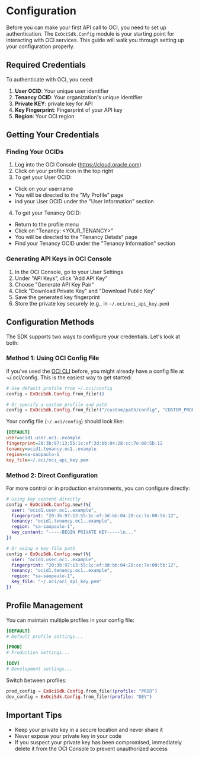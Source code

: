 # Configuration

Before you can make your first API call to OCI, you need to set up authentication. The `ExOciSdk.Config` module is your starting point for interacting with OCI services. This guide will walk you through setting up your configuration properly.

## Required Credentials

To authenticate with OCI, you need:

1. **User OCID**: Your unique user identifier
2. **Tenancy OCID**: Your organization's unique identifier
3. **Private KEY**: private key for API
4. **Key Fingerprint**: Fingerprint of your API key
5. **Region**: Your OCI region

## Getting Your Credentials

### Finding Your OCIDs

1. Log into the OCI Console (https://cloud.oracle.com)
2. Click on your profile icon in the top right
3. To get your User OCID:
- Click on your username
- You will be directed to the "My Profile" page
- ind your User OCID under the "User Information" section
4. To get your Tenancy OCID:
- Return to the profile menu
- Click on "Tenancy: <YOUR_TENANCY>"
- You will be directed to the "Tenancy Details" page
- Find your Tenancy OCID under the "Tenancy Information" section

### Generating API Keys in OCI Console

1. In the OCI Console, go to your User Settings
2. Under "API Keys", click "Add API Key"
3. Choose "Generate API Key Pair"
4. Click "Download Private Key" and "Download Public Key"
5. Save the generated key fingerprint
6. Store the private key securely (e.g., in `~/.oci/oci_api_key.pem`)

## Configuration Methods

The SDK supports two ways to configure your credentials. Let's look at both:

### Method 1: Using OCI Config File

If you've used the [OCI CLI](https://github.com/oracle/oci-cli) before, you might already have a config file at ~/.oci/config. This is the easiest way to get started:

```elixir
# Use default profile from ~/.oci/config
config = ExOciSdk.Config.from_file!()

# Or specify a custom profile and path
config = ExOciSdk.Config.from_file!("/custom/path/config", "CUSTOM_PROFILE")
```

Your config file (`~/.oci/config`) should look like:
```ini
[DEFAULT]
user=ocid1.user.oc1..example
fingerprint=20:3b:97:13:55:1c:ef:3d:bb:04:28:cc:7e:00:5b:12
tenancy=ocid1.tenancy.oc1..example
region=sa-saopaulo-1
key_file=~/.oci/oci_api_key.pem
```

### Method 2: Direct Configuration

For more control or in production environments, you can configure directly:

```elixir
# Using key content directly
config = ExOciSdk.Config.new!(%{
  user: "ocid1.user.oc1..example",
  fingerprint: "20:3b:97:13:55:1c:ef:3d:bb:04:28:cc:7e:00:5b:12",
  tenancy: "ocid1.tenancy.oc1..example",
  region: "sa-saopaulo-1",
  key_content: "-----BEGIN PRIVATE KEY-----\n..."
})

# Or using a key file path
config = ExOciSdk.Config.new!(%{
  user: "ocid1.user.oc1..example",
  fingerprint: "20:3b:97:13:55:1c:ef:3d:bb:04:28:cc:7e:00:5b:12",
  tenancy: "ocid1.tenancy.oc1..example",
  region: "sa-saopaulo-1",
  key_file: "~/.oci/oci_api_key.pem"
})
```

## Profile Management

You can maintain multiple profiles in your config file:

```ini
[DEFAULT]
# Default profile settings...

[PROD]
# Production settings...

[DEV]
# Development settings...
```

Switch between profiles:
```elixir
prod_config = ExOciSdk.Config.from_file!(profile: "PROD")
dev_config = ExOciSdk.Config.from_file!(profile: "DEV")
```

## Important Tips

- Keep your private key in a secure location and never share it
- Never expose your private key in your code
- If you suspect your private key has been compromised, immediately delete it from the OCI Console to prevent unauthorized access

